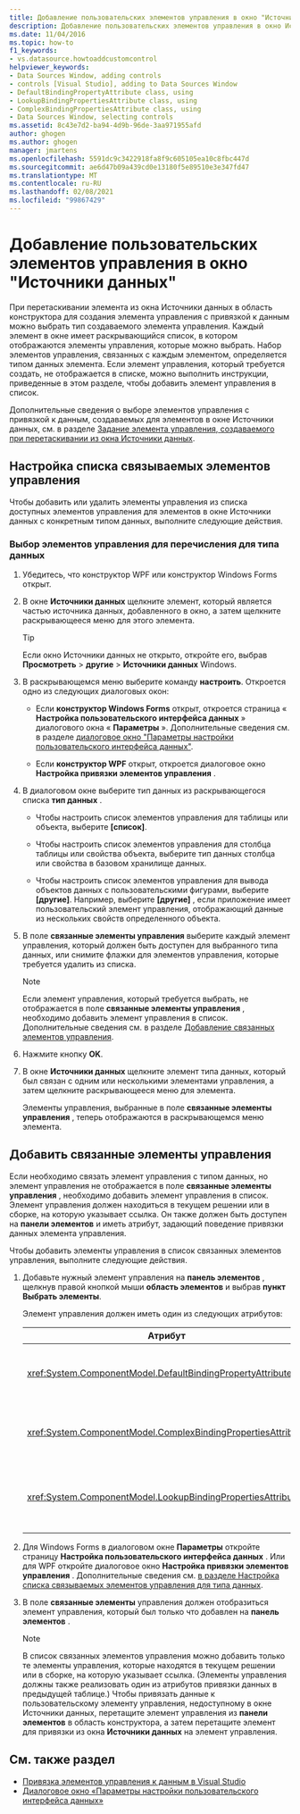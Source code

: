 ```yaml
---
title: Добавление пользовательских элементов управления в окно "Источники данных"
description: Добавление пользовательских элементов управления в окно Источники данных в Visual Studio. Настройка списка связываемых элементов управления. Добавьте связанные элементы управления.
ms.date: 11/04/2016
ms.topic: how-to
f1_keywords:
- vs.datasource.howtoaddcustomcontrol
helpviewer_keywords:
- Data Sources Window, adding controls
- controls [Visual Studio], adding to Data Sources Window
- DefaultBindingPropertyAttribute class, using
- LookupBindingPropertiesAttribute class, using
- ComplexBindingPropertiesAttribute class, using
- Data Sources Window, selecting controls
ms.assetid: 8c43e7d2-ba94-4d9b-96de-3aa971955afd
author: ghogen
ms.author: ghogen
manager: jmartens
ms.openlocfilehash: 5591dc9c3422918fa8f9c605105ea10c8fbc447d
ms.sourcegitcommit: ae6d47b09a439cd0e13180f5e89510e3e347fd47
ms.translationtype: MT
ms.contentlocale: ru-RU
ms.lasthandoff: 02/08/2021
ms.locfileid: "99867429"
---
```

# <a name="add-custom-controls-to-the-data-sources-window"></a>Добавление пользовательских элементов управления в окно "Источники данных"

При перетаскивании элемента из окна Источники данных в область конструктора для создания элемента управления с привязкой к данным можно выбрать тип создаваемого элемента управления. Каждый элемент в окне имеет раскрывающийся список, в котором отображаются элементы управления, которые можно выбрать. Набор элементов управления, связанных с каждым элементом, определяется типом данных элемента. Если элемент управления, который требуется создать, не отображается в списке, можно выполнить инструкции, приведенные в этом разделе, чтобы добавить элемент управления в список.

Дополнительные сведения о выборе элементов управления с привязкой к данным, создаваемых для элементов в окне Источники данных, см. в разделе [Задание элемента управления, создаваемого при перетаскивании из окна Источники данных](../data-tools/set-the-control-to-be-created-when-dragging-from-the-data-sources-window.md).

## <a name="customize-the-bindable-controls-list"></a>Настройка списка связываемых элементов управления

Чтобы добавить или удалить элементы управления из списка доступных элементов управления для элементов в окне Источники данных с конкретным типом данных, выполните следующие действия.

### <a name="to-select-the-controls-to-be-listed-for-a-data-type"></a>Выбор элементов управления для перечисления для типа данных

1. Убедитесь, что конструктор WPF или конструктор Windows Forms открыт.

2. В окне **Источники данных** щелкните элемент, который является частью источника данных, добавленного в окно, а затем щелкните раскрывающееся меню для этого элемента.

   > [!TIP]
   > Если окно Источники данных не открыто, откройте его, выбрав **Просмотреть**  >  **другие**  >  **Источники данных** Windows.

3. В раскрывающемся меню выберите команду **настроить**. Откроется одно из следующих диалоговых окон:

    - Если **конструктор Windows Forms** открыт, откроется страница « **Настройка пользовательского интерфейса данных** » диалогового окна « **Параметры** ». Дополнительные сведения см. в разделе [диалоговое окно "Параметры настройки пользовательского интерфейса данных"](../ide/reference/options-windows-forms-designer-data-ui-customization.md).

    - Если **конструктор WPF** открыт, откроется диалоговое окно **Настройка привязки элементов управления** .

4. В диалоговом окне выберите тип данных из раскрывающегося списка **тип данных** .

    - Чтобы настроить список элементов управления для таблицы или объекта, выберите **[список]**.

    - Чтобы настроить список элементов управления для столбца таблицы или свойства объекта, выберите тип данных столбца или свойства в базовом хранилище данных.

    - Чтобы настроить список элементов управления для вывода объектов данных с пользовательскими фигурами, выберите **[другие]**. Например, выберите **[другие]** , если приложение имеет пользовательский элемент управления, отображающий данные из нескольких свойств определенного объекта.

5. В поле **связанные элементы управления** выберите каждый элемент управления, который должен быть доступен для выбранного типа данных, или снимите флажки для элементов управления, которые требуется удалить из списка.

    > [!NOTE]
    > Если элемент управления, который требуется выбрать, не отображается в поле **связанные элементы управления** , необходимо добавить элемент управления в список. Дополнительные сведения см. в разделе [Добавление связанных элементов управления](#add-associated-controls).

6. Нажмите кнопку **OK**.

7. В окне **Источники данных** щелкните элемент типа данных, который был связан с одним или несколькими элементами управления, а затем щелкните раскрывающееся меню для элемента.

     Элементы управления, выбранные в поле **связанные элементы управления** , теперь отображаются в раскрывающемся меню элемента.

## <a name="add-associated-controls"></a>Добавить связанные элементы управления

Если необходимо связать элемент управления с типом данных, но элемент управления не отображается в поле **связанные элементы управления** , необходимо добавить элемент управления в список. Элемент управления должен находиться в текущем решении или в сборке, на которую указывает ссылка. Он также должен быть доступен на **панели элементов** и иметь атрибут, задающий поведение привязки данных элемента управления.

Чтобы добавить элементы управления в список связанных элементов управления, выполните следующие действия.

1. Добавьте нужный элемент управления на **панель элементов** , щелкнув правой кнопкой мыши **область элементов** и выбрав **пункт Выбрать элементы**.

     Элемент управления должен иметь один из следующих атрибутов:

    |Атрибут|Описание|
    |---------------|-----------------|
    |<xref:System.ComponentModel.DefaultBindingPropertyAttribute>|Реализуйте этот атрибут на простых элементах управления, отображающих один столбец (или свойство) данных, например <xref:System.Windows.Forms.TextBox> .|
    |<xref:System.ComponentModel.ComplexBindingPropertiesAttribute>|Реализуйте этот атрибут в элементах управления, отображающих списки (или таблицы) данных, например <xref:System.Windows.Forms.DataGridView> .|
    |<xref:System.ComponentModel.LookupBindingPropertiesAttribute>|Реализуйте этот атрибут в элементах управления, которые отображают списки (или таблицы) данных, но также должны представлять один столбец или свойство, например <xref:System.Windows.Forms.ComboBox> .|

2. Для Windows Forms в диалоговом окне **Параметры** откройте страницу **Настройка пользовательского интерфейса данных** . Или для WPF откройте диалоговое окно **Настройка привязки элементов управления** . Дополнительные сведения см. [в разделе Настройка списка связываемых элементов управления для типа данных](#customize-the-bindable-controls-list).

3. В поле **связанные элементы** управления должен отобразиться элемент управления, который был только что добавлен на **панель элементов** .

    > [!NOTE]
    > В список связанных элементов управления можно добавить только те элементы управления, которые находятся в текущем решении или в сборке, на которую указывает ссылка. (Элементы управления должны также реализовать один из атрибутов привязки данных в предыдущей таблице.) Чтобы привязать данные к пользовательскому элементу управления, недоступному в окне Источники данных, перетащите элемент управления из **панели элементов** в область конструктора, а затем перетащите элемент для привязки из окна **Источники данных** на элемент управления.

## <a name="see-also"></a>См. также раздел

- [Привязка элементов управления к данным в Visual Studio](../data-tools/bind-controls-to-data-in-visual-studio.md)
- [Диалоговое окно «Параметры настройки пользовательского интерфейса данных»](../ide/reference/options-windows-forms-designer-data-ui-customization.md)
